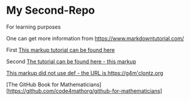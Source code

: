 # My Second-Repo
For learning purposes

One can get more information from https://www.markdowntutorial.com/

First [This markup tutorial can be found here][def]

Second [The tutorial can be found here - this markup][def]

[def]: https://g4m.clontz.org

[This markup did not use def - the URL is https://g4m'clontz.org](https://g4m.clontz.org)

[The GitHub Book for Mathematicians][https://github.com/code4mathorg/github-for-mathematicians]
